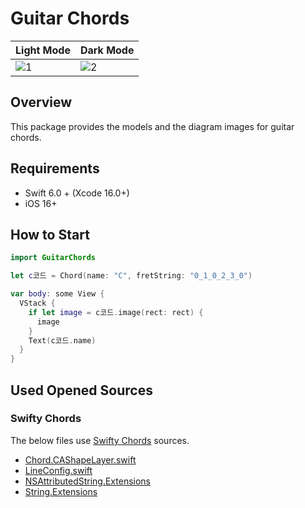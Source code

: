 # Guitar Chords

| Light Mode | Dark Mode |
| --- | --- |
| ![1](https://github-production-user-asset-6210df.s3.amazonaws.com/53814741/372998579-076f331a-9df6-4193-b433-83354c659efd.png?X-Amz-Algorithm=AWS4-HMAC-SHA256&X-Amz-Credential=AKIAVCODYLSA53PQK4ZA%2F20241017%2Fus-east-1%2Fs3%2Faws4_request&X-Amz-Date=20241017T153741Z&X-Amz-Expires=300&X-Amz-Signature=8922ae8301f2f54f8b5ebd1e5c31383f457521571effb2ddde70aec39537576d&X-Amz-SignedHeaders=host) | ![2](https://github-production-user-asset-6210df.s3.amazonaws.com/53814741/372998631-7632ffab-87d8-4606-87b4-ffdb5f3e4288.png?X-Amz-Algorithm=AWS4-HMAC-SHA256&X-Amz-Credential=AKIAVCODYLSA53PQK4ZA%2F20241017%2Fus-east-1%2Fs3%2Faws4_request&X-Amz-Date=20241017T154007Z&X-Amz-Expires=300&X-Amz-Signature=d540d60efa95bfe6e9b9ca2111c0f02619ce6e242d5830cd0de5602df6801cc2&X-Amz-SignedHeaders=host) |

## Overview

This package provides the models and the diagram images for guitar chords.

## Requirements
- Swift 6.0 + (Xcode 16.0+)
- iOS 16+

## How to Start

```swift
import GuitarChords
```

```swift
let c코드 = Chord(name: "C", fretString: "0_1_0_2_3_0")

var body: some View {
  VStack {
    if let image = c코드.image(rect: rect) {
      image
    }
    Text(c코드.name)
  }
}
```

## Used Opened Sources 

### Swifty Chords
The below files use [Swifty Chords](https://github.com/BeauNouvelle/SwiftyGuitarChords) sources.
- [Chord.CAShapeLayer.swift](/Sources/GuitarChords/UI/Chord.CAShapeLayer.swift)
- [LineConfig.swift](/Sources/GuitarChords/UI/LineConfig.swift)
- [NSAttributedString.Extensions](/Sources/GuitarChords/Extensions/NSAttributedString.Extensions)
- [String.Extensions](/Sources/GuitarChords/Extensions/String.Extensions)
